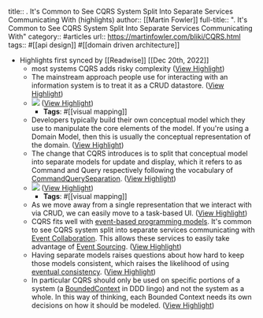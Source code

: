 title:: . It's Common to See CQRS System Split Into Separate Services Communicating With (highlights)
author:: [[Martin Fowler]]
full-title:: ". It's Common to See CQRS System Split Into Separate Services Communicating With"
category:: #articles
url:: https://martinfowler.com/bliki/CQRS.html
tags:: #[[api design]] #[[domain driven architecture]]

- Highlights first synced by [[Readwise]] [[Dec 20th, 2022]]
	- most systems CQRS adds risky complexity ([View Highlight](https://read.readwise.io/read/01gmpbv0fpww9wv6gy1kv7enzp))
	- The mainstream approach people use for interacting with an information system is to treat it as a CRUD datastore. ([View Highlight](https://read.readwise.io/read/01gmpbtpmfmky4gt4ep3g2gzjv))
	- ![](https://martinfowler.com/bliki/CQRS.html/images/cqrs/single-model.png) ([View Highlight](https://read.readwise.io/read/01gmpbv5vx9yr85b2z7rpp67n0))
		- **Tags**: #[[visual mapping]]
	- Developers typically build their own conceptual model which they use to manipulate the core elements of the model. If you're using a Domain Model, then this is usually the conceptual representation of the domain. ([View Highlight](https://read.readwise.io/read/01gmpbwqzw6wppf8j3qgct9b19))
	- The change that CQRS introduces is to split that conceptual model into separate models for update and display, which it refers to as Command and Query respectively following the vocabulary of [CommandQuerySeparation](https://martinfowler.com/bliki/CommandQuerySeparation.html). ([View Highlight](https://read.readwise.io/read/01gmpbx2w1sktg2dbe3f29ajn8))
	- ![](https://martinfowler.com/bliki/CQRS.html/images/cqrs/cqrs.png) ([View Highlight](https://read.readwise.io/read/01gmpbxd13j237xt4gb44ehmq5))
		- **Tags**: #[[visual mapping]]
	- As we move away from a single representation that we interact with via CRUD, we can easily move to a task-based UI. ([View Highlight](https://read.readwise.io/read/01gmpbywyh9ag8w92exjsbgc3n))
	- CQRS fits well with [event-based programming models](https://martinfowler.com/eaaDev/EventNarrative.html). It's common to see CQRS system split into separate services communicating with [Event Collaboration](https://martinfowler.com/eaaDev/EventCollaboration.html). This allows these services to easily take advantage of [Event Sourcing](https://martinfowler.com/bliki/CQRS.html/../eaaDev/EventSourcing.html). ([View Highlight](https://read.readwise.io/read/01gmpbz2jhtezcgjxy7jzycj5v))
	- Having separate models raises questions about how hard to keep those models consistent, which raises the likelihood of using [eventual consistency](http://www.allthingsdistributed.com/2008/12/eventually_consistent.html). ([View Highlight](https://read.readwise.io/read/01gmpbznvd0mghek2cyn5jgfxc))
	- In particular CQRS should only be used on specific portions of a system (a [BoundedContext](https://martinfowler.com/bliki/BoundedContext.html) in DDD lingo) and not the system as a whole. In this way of thinking, each Bounded Context needs its own decisions on how it should be modeled. ([View Highlight](https://read.readwise.io/read/01gmpc0c2415bsb8vfqv8tqhgm))